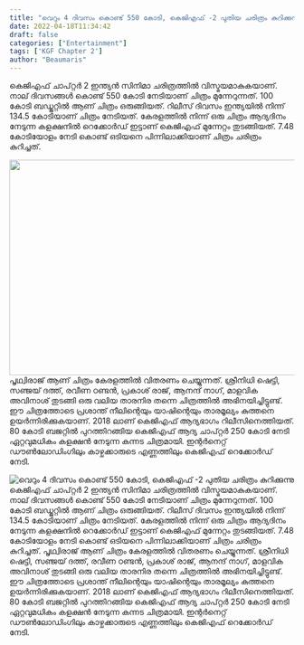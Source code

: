 ```yaml
---
title: "വെറും 4 ദിവസം കൊണ്ട് 550 കോടി, കെജിഎഫ് -2 പുതിയ ചരിത്രം കുറിക്കുന്നു"
date: 2022-04-18T11:34:42
draft: false
categories: ["Entertainment"]
tags: ['KGF Chapter 2']
author: "Beaumaris"
---
```


കെജിഎഫ് ചാപ്റ്റർ 2 ഇന്ത്യൻ സിനിമാ ചരിത്രത്തിൽ വിസ്മയമാകുകയാണ്. നാല് ദിവസങ്ങള്‍ കൊണ്ട് 550 കോടി നേടിയാണ് ചിത്രം മുന്നേറുന്നത്. 100 കോടി ബഡ്ജറ്റിൽ ആണ് ചിത്രം ഒരുങ്ങിയത്. റിലീസ് ദിവസം ഇന്ത്യയില്‍ നിന്ന് 134.5 കോടിയാണ് ചിത്രം നേടിയത്. കേരളത്തില്‍ നിന്ന് ഒരു ചിത്രം ആദ്യദിനം നേടുന്ന കളക്ഷനിൽ റെക്കോർഡ് ഇട്ടാണ് കെജിഎഫ് മുന്നേറ്റം തുടങ്ങിയത്. 7.48 കോടിയോളം നേടി കൊണ്ട് ഒടിയനെ പിന്നിലാക്കിയാണ് ചിത്രം ചരിത്രം കുറിച്ചത്.

<img class="wp-image-330224 aligncenter" src="https://cdn.boolokam.com/articles/2022/04/fefeefefef.jpg" alt="" width="726" height="381" />പൃഥ്വിരാജ് ആണ് ചിത്രം കേരളത്തില്‍ വിതരണം ചെയ്യുന്നത്. ശ്രീനിധി ഷെട്ടി, സഞ്ജയ് ദത്ത്, രവീണ ഠണ്ടന്‍, പ്രകാശ് രാജ്, ആനന്ദ് നാഗ്, മാളവിക അവിനാശ് തുടങ്ങി ഒരു വലിയ താരനിര തന്നെ ചിത്രത്തിൽ അഭിനയിച്ചിട്ടുണ്ട്. ഈ ചിത്രത്തോടെ പ്രശാന്ത് നീലിന്റെയും യാഷിന്റെയും താരമൂല്യം കുത്തനെ ഉയർന്നിരിക്കുകയാണ്. 2018 ലാണ് കെജിഎഫ് ആദ്യഭാഗം റിലീസിനെത്തിയത്. 80 കോടി ബജറ്റില്‍ പുറത്തിറങ്ങിയ കെജിഎഫ് ആദ്യ ചാപ്റ്റര്‍ 250 കോടി നേടി ഏറ്റവുമധികം കളക്ഷന്‍ നേടുന്ന കന്നട ചിത്രമായി. ഇന്റര്‍നെറ്റ് ഡൗണ്‍ലോഡിംഗിലും കാഴ്ചക്കാരുടെ എണ്ണത്തിലും കെജിഎഫ് റെക്കോര്‍ഡ് നേടി.


![വെറും 4 ദിവസം കൊണ്ട് 550 കോടി, കെജിഎഫ് -2 പുതിയ ചരിത്രം കുറിക്കുന്നു](https://cdn.boolokam.com/articles/2022/04/fefeefefef.jpg)കെജിഎഫ് ചാപ്റ്റർ 2 ഇന്ത്യൻ സിനിമാ ചരിത്രത്തിൽ വിസ്മയമാകുകയാണ്. നാല് ദിവസങ്ങള്‍ കൊണ്ട് 550 കോടി നേടിയാണ് ചിത്രം മുന്നേറുന്നത്. 100 കോടി ബഡ്ജറ്റിൽ ആണ് ചിത്രം ഒരുങ്ങിയത്. റിലീസ് ദിവസം ഇന്ത്യയില്‍ നിന്ന് 134.5 കോടിയാണ് ചിത്രം നേടിയത്. കേരളത്തില്‍ നിന്ന് ഒരു ചിത്രം ആദ്യദിനം നേടുന്ന കളക്ഷനിൽ റെക്കോർഡ് ഇട്ടാണ് കെജിഎഫ് മുന്നേറ്റം തുടങ്ങിയത്. 7.48 കോടിയോളം നേടി കൊണ്ട് ഒടിയനെ പിന്നിലാക്കിയാണ് ചിത്രം ചരിത്രം കുറിച്ചത്. പൃഥ്വിരാജ് ആണ് ചിത്രം കേരളത്തില്‍ വിതരണം ചെയ്യുന്നത്. ശ്രീനിധി ഷെട്ടി, സഞ്ജയ് ദത്ത്, രവീണ ഠണ്ടന്‍, പ്രകാശ് രാജ്, ആനന്ദ് നാഗ്, മാളവിക അവിനാശ് തുടങ്ങി ഒരു വലിയ താരനിര തന്നെ ചിത്രത്തിൽ അഭിനയിച്ചിട്ടുണ്ട്. ഈ ചിത്രത്തോടെ പ്രശാന്ത് നീലിന്റെയും യാഷിന്റെയും താരമൂല്യം കുത്തനെ ഉയർന്നിരിക്കുകയാണ്. 2018 ലാണ് കെജിഎഫ് ആദ്യഭാഗം റിലീസിനെത്തിയത്. 80 കോടി ബജറ്റില്‍ പുറത്തിറങ്ങിയ കെജിഎഫ് ആദ്യ ചാപ്റ്റര്‍ 250 കോടി നേടി ഏറ്റവുമധികം കളക്ഷന്‍ നേടുന്ന കന്നട ചിത്രമായി. ഇന്റര്‍നെറ്റ് ഡൗണ്‍ലോഡിംഗിലും കാഴ്ചക്കാരുടെ എണ്ണത്തിലും കെജിഎഫ് റെക്കോര്‍ഡ് നേടി.
